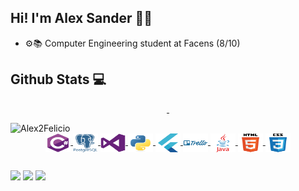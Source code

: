 ## Hi! I'm Alex Sander :man_technologist:

- ⚙️:books: Computer Engineering student at Facens (8/10)

## Github Stats 💻
<div align="center">
  <a href="https://github.com/alksss">
    <p>&nbsp;<src="https://github-readme-stats.vercel.app/api?username=Alex2Felicio&show_icons=true&locale=en" alt="Alex2Felicio" /></p>
    <p><img align="left" src="https://github-readme-stats.vercel.app/api/top-langs?username=Alex2Felicio&show_icons=true&locale=en&layout=compact" alt="Alex2Felicio" /></p>
 
</div>
  
<div align="center", style="display: inline_block"><br>
   <img align="center" alt="Alex-Csharp" height="30" width="40" src="https://raw.githubusercontent.com/devicons/devicon/master/icons/csharp/csharp-original.svg">
   <img align="center" alt="Alex-PostGRE" height="30" width="40" src="https://github.com/devicons/devicon/blob/master/icons/postgresql/postgresql-plain-wordmark.svg">
   <img align="center" alt="Alex-Vs" height="30" width="40" src="https://github.com/devicons/devicon/blob/master/icons/visualstudio/visualstudio-plain.svg">
   <img align="center" alt="Alex-Python" height="30" width="40" src="https://raw.githubusercontent.com/devicons/devicon/master/icons/python/python-original.svg">
   <img align="center" alt="Alex-Flutter" height="30" width="40" src="https://github.com/devicons/devicon/blob/master/icons/flutter/flutter-original.svg">
   <img align="center" alt="Alex-Trello" height="30" width="40" src="https://github.com/devicons/devicon/blob/master/icons/trello/trello-plain-wordmark.svg">
   <img align="center" alt="Alex-Java" height="30" width="40" src="https://github.com/devicons/devicon/blob/master/icons/java/java-original-wordmark.svg">
   <img align="center" alt="Alex-HTML" height="30" width="40" src="https://github.com/devicons/devicon/blob/master/icons/html5/html5-original-wordmark.svg">
   <img align="center" alt="Alex-CSS" height="30" width="40" src="https://github.com/devicons/devicon/blob/master/icons/css3/css3-original-wordmark.svg">
</div>
  
  ##
 
<div> 
  <a href="https://instagram.com/aleesk_" target="_blank"><img src="https://img.shields.io/badge/-Instagram-%23E4405F?style=for-the-badge&logo=instagram&logoColor=white"       target="_blank"></a>
  <a href = "junioralex106@gmail.com"><img src="https://img.shields.io/badge/-Gmail-%23333?style=for-the-badge&logo=gmail&logoColor=white" target="_blank"></a>
  <a href="https://www.linkedin.com/in/alex-felicio" target="_blank"><img src="https://img.shields.io/badge/-LinkedIn-%230077B5?style=for-the-badge&logo=linkedin&logoColor=white" target="_blank"></a>  
</div>
